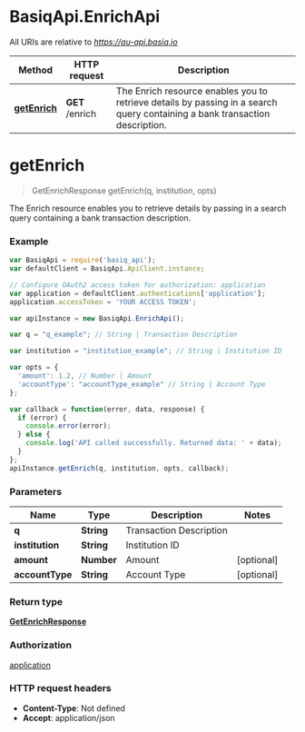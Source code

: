 # BasiqApi.EnrichApi

All URIs are relative to *https://au-api.basiq.io*

Method | HTTP request | Description
------------- | ------------- | -------------
[**getEnrich**](EnrichApi.md#getEnrich) | **GET** /enrich | The Enrich resource enables you to retrieve details by passing in a search query containing a bank transaction description.


<a name="getEnrich"></a>
# **getEnrich**
> GetEnrichResponse getEnrich(q, institution, opts)

The Enrich resource enables you to retrieve details by passing in a search query containing a bank transaction description.

### Example
```javascript
var BasiqApi = require('basiq_api');
var defaultClient = BasiqApi.ApiClient.instance;

// Configure OAuth2 access token for authorization: application
var application = defaultClient.authentications['application'];
application.accessToken = 'YOUR ACCESS TOKEN';

var apiInstance = new BasiqApi.EnrichApi();

var q = "q_example"; // String | Transaction Description

var institution = "institution_example"; // String | Institution ID

var opts = { 
  'amount': 1.2, // Number | Amount
  'accountType': "accountType_example" // String | Account Type
};

var callback = function(error, data, response) {
  if (error) {
    console.error(error);
  } else {
    console.log('API called successfully. Returned data: ' + data);
  }
};
apiInstance.getEnrich(q, institution, opts, callback);
```

### Parameters

Name | Type | Description  | Notes
------------- | ------------- | ------------- | -------------
 **q** | **String**| Transaction Description | 
 **institution** | **String**| Institution ID | 
 **amount** | **Number**| Amount | [optional] 
 **accountType** | **String**| Account Type | [optional] 

### Return type

[**GetEnrichResponse**](GetEnrichResponse.md)

### Authorization

[application](../README.md#application)

### HTTP request headers

 - **Content-Type**: Not defined
 - **Accept**: application/json

